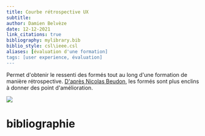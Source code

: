 ```yaml
---
title: Courbe rétrospective UX
subtitle:
author: Damien Belvèze
date: 12-12-2021
link_citations: true
bibliography: mylibrary.bib
biblio_style: csl\ieee.csl
aliases: [évaluation d'une formation]
tags: [user experience, évaluation]
---
```



Permet d'obtenir le ressenti des formés tout au long d'une formation de manière rétrospective. [D'après Nicolas Beudon](https://twitter.com/Mr_Kochka/status/1470068298222088193), les formés sont plus enclins à donner des point d'amélioration. 

![](courbe_UX.jpg)


# bibliographie

